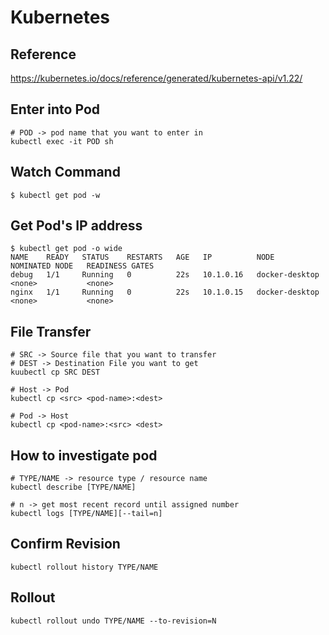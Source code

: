 # Kubernetes


## Reference
https://kubernetes.io/docs/reference/generated/kubernetes-api/v1.22/

## Enter into Pod

```
# POD -> pod name that you want to enter in
kubectl exec -it POD sh
```

## Watch Command

```
$ kubectl get pod -w
```

## Get Pod's IP address

```
$ kubectl get pod -o wide
NAME    READY   STATUS    RESTARTS   AGE   IP          NODE             NOMINATED NODE   READINESS GATES
debug   1/1     Running   0          22s   10.1.0.16   docker-desktop   <none>           <none>
nginx   1/1     Running   0          22s   10.1.0.15   docker-desktop   <none>           <none>
```

## File Transfer

```
# SRC -> Source file that you want to transfer
# DEST -> Destination File you want to get
kuubectl cp SRC DEST

# Host -> Pod
kubectl cp <src> <pod-name>:<dest>

# Pod -> Host
kubectl cp <pod-name>:<src> <dest>
```

## How to investigate pod

```
# TYPE/NAME -> resource type / resource name
kubectl describe [TYPE/NAME]

# n -> get most recent record until assigned number
kubectl logs [TYPE/NAME][--tail=n]
```

## Confirm Revision

```
kubectl rollout history TYPE/NAME
```

## Rollout

```
kubectl rollout undo TYPE/NAME --to-revision=N
```
